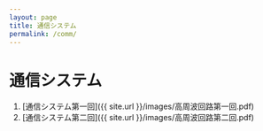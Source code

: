 ```yaml
---
layout: page
title: 通信システム
permalink: /comm/
---
```


# 通信システム

1. [通信システム第一回]({{ site.url }}/images/高周波回路第一回.pdf)
2. [通信システム第二回]({{ site.url }}/images/高周波回路第二回.pdf)
